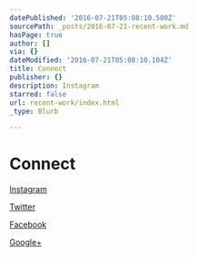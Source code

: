 ```yaml
---
datePublished: '2016-07-21T05:08:10.580Z'
sourcePath: _posts/2016-07-21-recent-work.md
hasPage: true
author: []
via: {}
dateModified: '2016-07-21T05:08:10.104Z'
title: Connect
publisher: {}
description: Instagram
starred: false
url: recent-work/index.html
_type: Blurb

---
```

# Connect

[Instagram][0]

[Twitter][1]

[Facebook][2]

[Google+][3]

[0]: https://www.instagram.com/stu_coston/?hl=en "instagram"
[1]: https://twitter.com/stucoston "twitter"
[2]: https://www.facebook.com/stu.coston "facebook"
[3]: https://plus.google.com/u/0/118271467680079337115 "Google+"